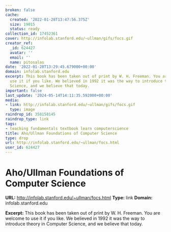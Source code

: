 ```yaml
---
broken: false
cache:
  created: '2022-01-28T13:47:56.375Z'
  size: 19015
  status: ready
collection_id: 17452361
cover: http://infolab.stanford.edu/~ullman/gifs/focs.gif
creator_ref:
  _id: 624427
  avatar: ''
  email: ''
  name: pitosalas
date: '2022-01-28T13:29:45.679000+00:00'
domain: infolab.stanford.edu
excerpt: This book has been taken out of print by W. H. Freeman. You are welcome to
  use it if you like. We believed in 1992 it was the way to introduce theory in Computer
  Science, and we believe that today.
important: false
last_update: '2024-05-14T14:11:35.592000+00:00'
media:
- link: http://infolab.stanford.edu/~ullman/gifs/focs.gif
  type: image
raindrop_id: 358158145
raindrop_type: link
tags:
- teaching fundamentals textbook learn computerscience
title: Aho/Ullman Foundations of Computer Science
type: drop
url: http://infolab.stanford.edu/~ullman/focs.html
user_id: 624427
---
```


# Aho/Ullman Foundations of Computer Science

**URL:** http://infolab.stanford.edu/~ullman/focs.html
**Type:** link
**Domain:** infolab.stanford.edu

**Excerpt:** This book has been taken out of print by W. H. Freeman. You are welcome to use it if you like. We believed in 1992 it was the way to introduce theory in Computer Science, and we believe that today.
